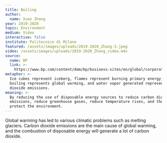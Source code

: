 ```yaml
---
title: Boiling
author:
  name: Xuan Zhang
year: 2019-2020
topic: Environment
medium: Video
interactive: false
institute: Politecnico di Milano
featured: /assets/images/uploads/2019-2020_Zhang-3.jpeg
video: /assets/images/uploads/2019-2020_Zhang_video.m4v
source:
  name: BP
  link: >-
    https://www.bp.com/content/dam/bp/business-sites/en/global/corporate/pdfs/energy-economics/statistical-review/bp-stats-review-2019-full-report.pdf
metaphor: >-
  Ice cubes represent iceberg, flames represent burning primary energy, water
  boiling represents global warming, and water vapor generated represents carbon
  dioxide emissions.
meaning: >-
  By reducing the use of disposable energy sources to reduce carbon dioxide
  emissions, reduce greenhouse gases, reduce temperature rises, and thereby
  protect the environment.
---
```

Global warming has led to various climatic problems such as melting glaciers. Carbon dioxide emissions are the main cause of global warming, and the combustion of disposable energy will generate a lot of carbon dioxide.